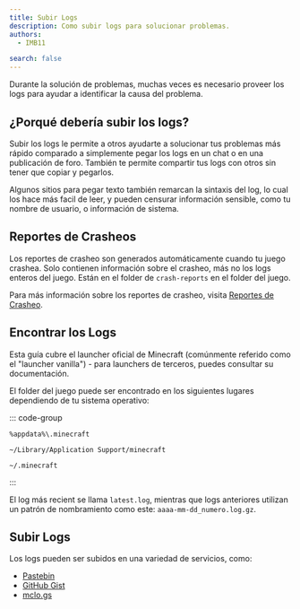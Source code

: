 ```yaml
---
title: Subir Logs
description: Como subir logs para solucionar problemas.
authors:
  - IMB11

search: false
---
```


Durante la solución de problemas, muchas veces es necesario proveer los logs para ayudar a identificar la causa del problema.

## ¿Porqué debería subir los logs?

Subir los logs le permite a otros ayudarte a solucionar tus problemas más rápido comparado a simplemente pegar los logs en un chat o en una publicación de foro. También te permite compartir tus logs con otros sin tener que copiar y pegarlos.

Algunos sitios para pegar texto también remarcan la sintaxis del log, lo cual los hace más facil de leer, y pueden censurar información sensible, como tu nombre de usuario, o información de sistema.

## Reportes de Crasheos

Los reportes de crasheo son generados automáticamente cuando tu juego crashea. Solo contienen información sobre el crasheo, más no los logs enteros del juego. Están en el folder de `crash-reports` en el folder del juego.

Para más información sobre los reportes de crasheo, visita [Reportes de Crasheo](./crash-reports).

## Encontrar los Logs

Esta guía cubre el launcher oficial de Minecraft (comúnmente referido como el "launcher vanilla") - para launchers de terceros, puedes consultar su documentación.

El folder del juego puede ser encontrado en los siguientes lugares dependiendo de tu sistema operativo:

::: code-group

```:no-line-numbers [Windows]
%appdata%\.minecraft
```

```:no-line-numbers [macOS]
~/Library/Application Support/minecraft
```

```:no-line-numbers [Linux]
~/.minecraft
```

:::

El log más recient se llama `latest.log`, mientras que logs anteriores utilizan un patrón de nombramiento como este: `aaaa-mm-dd_numero.log.gz`.

## Subir Logs

Los logs pueden ser subidos en una variedad de servicios, como:

- [Pastebin](https://pastebin.com/)
- [GitHub Gist](https://gist.github.com/)
- [mclo.gs](https://mclo.gs/)
